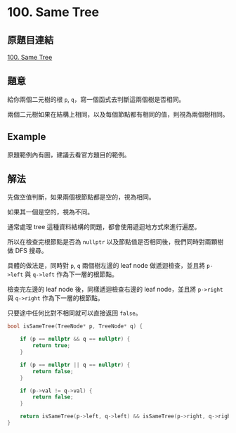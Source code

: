 # 100. Same Tree

## 原題目連結
[100. Same Tree](https://leetcode.com/problems/same-tree/description/)

## 題意
給你兩個二元樹的根 `p`, `q`，寫一個函式去判斷這兩個樹是否相同。

兩個二元樹如果在結構上相同，以及每個節點都有相同的值，則視為兩個樹相同。

## Example
原題範例內有圖，建議去看官方題目的範例。

## 解法
先做空值判斷，如果兩個根節點都是空的，視為相同。

如果其一個是空的，視為不同。

通常處理 tree 這種資料結構的問題，都會使用遞迴地方式來進行遍歷。

所以在檢查完根節點是否為 `nullptr` 以及節點值是否相同後，我們同時對兩顆樹做 DFS 搜尋。

具體的做法是，同時對 `p`, `q` 兩個樹左邊的 leaf node 做遞迴檢查，並且將 `p->left` 與 `q->left` 作為下一層的根節點。

檢查完左邊的 leaf node 後，同樣遞迴檢查右邊的 leaf node，並且將 `p->right` 與 `q->right` 作為下一層的根節點。

只要途中任何比對不相同就可以直接返回 `false`。

```c++
bool isSameTree(TreeNode* p, TreeNode* q) {

    if (p == nullptr && q == nullptr) {
        return true;
    }

    if (p == nullptr || q == nullptr) {
        return false;
    }

    if (p->val != q->val) {
        return false;
    }

    return isSameTree(p->left, q->left) && isSameTree(p->right, q->right);
}
```